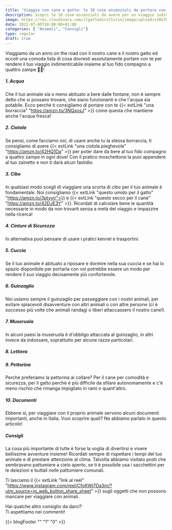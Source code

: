 ```yaml
---
title: 'Viaggio con cane e gatto: le 10 cose essenziali da portare con te!'
description: Scopri le 10 cose essenziali da avere per un viaggio indimenticabile con il tuo animale! Leggi il nostro articolo per pianificare al meglio la tua avventura.
image: https://res.cloudinary.com/ilgattodicitturin/image/upload/v1657024162/Articoli/10_cose_per_un_viaggio_ontheroad_udittt.jpg
date: 2022-07-05T10:00:00+01:00
categories: [ "Animali", "Consigli"]
type: regular
draft: true
---
```


Viaggiamo da un anno on the road con il nostro cane e il nostro gatto ed eccoti una comoda lista di cosa dovresti assolutamente portare con te per rendere il tuo viaggio indimenticabile insieme al tuo fido compagno a quattro zampe 🐶🐱!

##### 1. Acqua
Che il tuo animale sia o meno abituato a bere dalle fontane, non è sempre detto che si possano trovare, che siano funzionanti e che l'acqua sia potabile.
Ecco perchè ti consigliamo di portare con te {{< extLink "una borraccia" "https://amzn.to/3NQxosJ" >}} come questa che mantiene anche l'acqua fresca!


##### 2. Ciotola
Se pensi, come facciamo noi, di usare anche tu la stessa borraccia, ti consigliamo di avere {{< extLink "una ciotola pieghevole" "https://amzn.to/42HQ1Da" >}} per poter dare da bere al tuo fido compagno a quattro zampe in ogni dove! Con il pratico moschettone la puoi appendere al tuo zainetto e non ti darà alcun fastidio. 

##### 3. Cibo
In qualsiasi modo scegli di viaggiare una scorta di cibo per il tuo animale è fondamentale.
Noi consigliamo {{< extLink "questo umido per il gatto" "https://amzn.to/3ptyyjr">}} e {{< extLink "questo secco per il cane" "https://amzn.to/42DJE3Y" >}}. Ricordati di calcolare bene le quantità necessarie in modo da non trovarti senza a metà del viaggio e impazzire nella ricerca!

##### 4. Cinture di Sicurezza 
<!-- Se come noi viaggi on the road, in auto o camper o van, ti consigliamo di assicurare con pratiche cinture di sicurezza il tuo animale, in modo da evitare spiacevoli incidenti. link -->
In alternativa puoi pensare di usare i pratici kennel e trasportini.


##### 5. Cuccia
Se il tuo animale è abituato a riposare e dormire nella sua cuccia e se hai lo spazio disponibile per portarla con voi potrebbe essere un modo per rendere il suo viaggio decisamente più confortevole. 
<!-- Noi usiamo dei cuscini come questi link -->


##### 6. Guinzaglio
Noi usiamo sempre il guinzaglio per passeggiare con i nostri animali, per evitare spiacevoli disavventure con altri animali o con altre persone (ci è successo più volte che animali randagi o liberi attaccassero il nostro cane!).
<!-- Per il nostro cane usiamo questo tutti i giorni e questo per le avventure in acqua, mentre per Sakè un modello come questo. -->


##### 7. Museruola
In alcuni paesi la museruola è d'obbligo attaccata al guinzaglio, in altri invece da indossare, soprattutto per alcune razze particolari. 


##### 8. Lettiera
<!-- Se come noi viaggi con un gatto ti consigliamo di avere una lettiera a bordo per le emergenze! Sakè ha imparato a fare i suoi bisogni anche nella natura, ma la sua lettiera è incastrata sotto al tavolo della dinette del van, sempre a disposizione per lui e senza dare alcun fastidio a noi.  -->


##### 9. Pettorina 
Perchè preferiamo la pettorina al collare?
Per il cane per comodità e sicurezza, per il gatto perchè è più difficile da sfilare autonomamente e c'è meno rischio che rimanga impigliato in rami o quant'altro.
<!-- Per i nostri animali usiamo queste -->


##### 10. Documenti
Ebbene sì, per viaggiare con il proprio animale servono alcuni documenti importanti, anche in Italia. 
Vuoi scoprire quali? 
Ne abbiamo parlato in questo articolo!


##### Consigli
La cosa più importante di tutte è forse la voglia di divertirsi e vivere bellissime avventure insieme!
Ricordati sempre di rispettare i tempi del tuo animale e di prestare attenzione al clima.
Talvolta abbiamo visitato posti che sembravano pattumiere a cielo aperto, se ti è possibile usa i sacchettini per le deiezioni e buttali nelle pattumiere comunali. 



Ti lasciamo il {{< extLink "link al reel" "https://www.instagram.com/reel/CfoKWj7Da3m/?utm_source=ig_web_button_share_sheet" >}} sugli oggetti che non possono mancare per viaggiare con animali. 

Hai qualche altro consiglio da darci?   
Ti aspettiamo nei commenti!

{{< blogFooter "" "1" "0" >}}